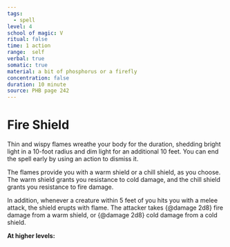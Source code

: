 ```yaml
---
tags:
  - spell
level: 4
school of magic: V
ritual: false
time: 1 action
range:  self
verbal: true
somatic: true
material: a bit of phosphorus or a firefly
concentration: false
duration: 10 minute
source: PHB page 242
---
```

# Fire Shield
Thin and wispy flames wreathe your body for the duration, shedding bright light in a 10-foot radius and dim light for an additional 10 feet. You can end the spell early by using an action to dismiss it.

The flames provide you with a warm shield or a chill shield, as you choose. The warm shield grants you resistance to cold damage, and the chill shield grants you resistance to fire damage.

In addition, whenever a creature within 5 feet of you hits you with a melee attack, the shield erupts with flame. The attacker takes {@damage 2d8} fire damage from a warm shield, or {@damage 2d8} cold damage from a cold shield.

**At higher levels:** 